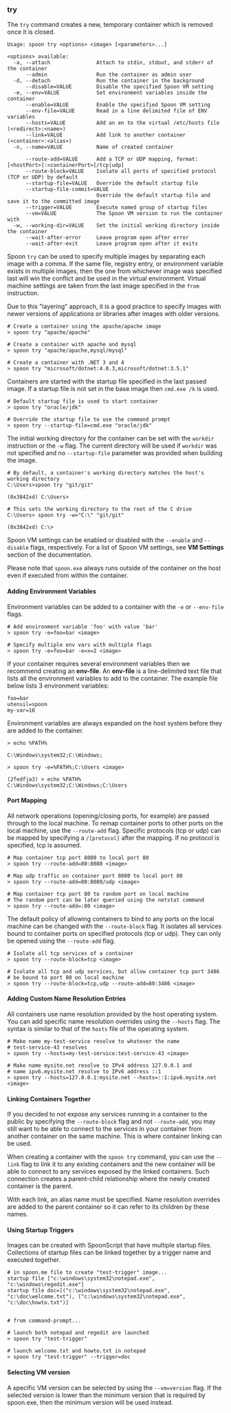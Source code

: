 ### try

The `try` command creates a new, temporary container which is removed once it is closed.

```
Usage: spoon try <options> <image> [<parameters>...]

<options> available:
  -a, --attach               Attach to stdin, stdout, and stderr of the container
      --admin                Run the container as admin user
  -d, --detach               Run the container in the background
      --disable=VALUE        Disable the specified Spoon VM setting
  -e, --env=VALUE            Set environment variables inside the container
      --enable=VALUE         Enable the specified Spoon VM setting
      --env-file=VALUE       Read in a line delimited file of ENV variables
      --hosts=VALUE          Add an en to the virtual /etc/hosts file (<redirect>:<name>)
      --link=VALUE           Add link to another container (<container>:<alias>)
  -n, --name=VALUE           Name of created container
      
      --route-add=VALUE      Add a TCP or UDP mapping, format: [<hostPort>]:<containerPort>[/tcp|udp]
      --route-block=VALUE    Isolate all ports of specified protocol (TCP or UDP) by default
      --startup-file=VALUE   Override the default startup file
      --startup-file-commit=VALUE
                             Override the default startup file and save it to the committed image
      --trigger=VALUE        Execute named group of startup files
      --vm=VALUE             The Spoon VM version to run the container with
  -w, --working-dir=VALUE    Set the initial working directory inside the container
      --wait-after-error     Leave program open after error
      --wait-after-exit      Leave program open after it exits
```

Spoon `try` can be used to specify multiple images by separating each image with a comma. If the same file, registry entry, or environment variable exists in multiple images, then the one from whichever image was specified last will win the conflict and be used in the virtual environment. Virtual machine settings are taken from the last image specified in the `from` instruction.

Due to this "layering" approach, it is a good practice to specify images with newer versions of applications or libraries after images with older versions.

```
# Create a container using the apache/apache image
> spoon try "apache/apache"

# Create a container with apache and mysql
> spoon try "apache/apache,mysql/mysql"

# Create a container with .NET 3 and 4
> spoon try "microsoft/dotnet:4.0.3,microsoft/dotnet:3.5.1"
```

Containers are started with the startup file specified in the last passed image. If a startup file is not set in the base image then `cmd.exe /k` is used. 
	
```
# Default startup file is used to start container
> spoon try "oracle/jdk"

# Override the startup file to use the command prompt
> spoon try --startup-file=cmd.exe "oracle/jdk"
```

The initial working directory for the container can be set with the `workdir` instruction or the `-w` flag. The current directory will be used if `workdir` was not specified and no `--startup-file` parameter was provided when building the image. 

```
# By default, a container's working directory matches the host's working directory
C:\Users>spoon try "git/git"

(0x3842xd) C:\Users>

# This sets the working directory to the root of the C drive
C:\Users> spoon try -w="C:\" "git/git"

(0x3842xd) C:\> 

```

Spoon VM settings can be enabled or disabled with the `--enable` and `--disable` flags, respectively. For a list of Spoon VM settings, see **VM Settings** section of the documentation.

Please note that `spoon.exe` always runs outside of the container on the host even if executed from within the container.

#### Adding Environment Variables

Environment variables can be added to a container with the `-e` or `--env-file` flags. 

```
# Add environment variable 'foo' with value 'bar'
> spoon try -e=foo=bar <image>

# Specify multiple env vars with multiple flags
> spoon try -e=foo=bar -e=x=2 <image>
```

If your container requires several environment variables then we recommend creating an **env-file**. An **env-file** is a line-delimited text file that lists all the environment variables to add to the container. The example file below lists 3 environment variables: 

```
foo=bar
utensil=spoon
my-var=10
```

Environment variables are always expanded on the host system before they are added to the container. 

```
> echo %PATH%

C:\Windows\system32;C:\Windows;

> spoon try -e=%PATH%;C:\Users <image>

(2fedfja3) > echo %PATH%
C:\Windows\system32;C:\Windows;C:\Users	
```

#### Port Mapping

All network operations (opening/closing ports, for example) are passed through to the local machine. To remap container ports to other ports on the local machine, use the `--route-add` flag. Specific protocols (tcp or udp) can be mapped by specifying a `/[protocol]` after the mapping. If no protocol is specified, tcp is assumed.

```
# Map container tcp port 8080 to local port 80
> spoon try --route-add=80:8080 <image>

# Map udp traffic on container port 8080 to local port 80
> spoon try --route-add=80:8080/udp <image>

# Map container tcp port 80 to random port on local machine
# The random port can be later queried using the netstat command
> spoon try --route-add=:80 <image>
```

The default policy of allowing containers to bind to any ports on the local machine can be changed with the `--route-block` flag. It isolates all services bound to container ports on specified protocols (tcp or udp). They can only be opened using the `--route-add` flag.

```
# Isolate all tcp services of a container
> spoon try --route-block=tcp <image>

# Isolate all tcp and udp services, but allow container tcp port 3486
# be bound to port 80 on local machine
> spoon try --route-block=tcp,udp --route-add=80:3486 <image>
```

#### Adding Custom Name Resolution Entries

All containers use name resolution provided by the host operating system. You can add specific name resolution overrides using the `--hosts` flag. The syntax is similar to that of the `hosts` file of the operating system.

```
# Make name my-test-service resolve to whatever the name
# test-service-43 resolves
> spoon try --hosts=my-test-service:test-service-43 <image>

# Make name mysite.net resolve to IPv4 address 127.0.0.1 and
# name ipv6.mysite.net resolve to IPv6 address ::1
> spoon try --hosts=127.0.0.1:mysite.net --hosts=::1:ipv6.mysite.net <image>
```

#### Linking Containers Together

If you decided to not expose any services running in a container to the public by specifying the `--route-block` flag and not `--route-add`, you may still want to be able to connect to the services in your container from another container on the same machine. This is where container linking can be used.

When creating a container with the `spoon try` command, you can use the `--link` flag to link it to any existing containers and the new container will be able to connect to any services exposed by the linked containers. Such connection creates a parent-child relationship where the newly created container is the parent.

With each link, an alias name must be specified. Name resolution overrides are added to the parent container so it can refer to its children by these names.


#### Using Startup Triggers

Images can be created with SpoonScript that have multiple startup files. Collections of startup files can be linked together by a trigger name and executed together.

```
# in spoon.me file to create "test-trigger" image...
startup file ["c:\windows\system32\notepad.exe", "c:\windows\regedit.exe"]
startup file doc=[("c:\windows\system32\notepad.exe", "c:\doc\welcome.txt"), ("c:\windows\system32\notepad.exe", "c:\doc\howto.txt")]


# from command-prompt...

# launch both notepad and regedit are launched
> spoon try "test-trigger"

# launch welcome.txt and howto.txt in notepad
> spoon try "test-trigger" --trigger=doc
```


#### Selecting VM version

A specific VM version can be selected by using the `--vm=version` flag. If the selected version is lower than the minimum version that is required by spoon.exe, then the minimum version will be used instead.

